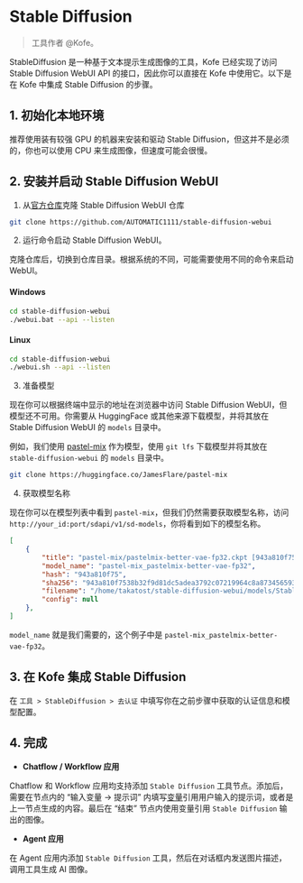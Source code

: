 # Stable Diffusion

> 工具作者 @Kofe。

StableDiffusion 是一种基于文本提示生成图像的工具，Kofe 已经实现了访问 Stable Diffusion WebUI API 的接口，因此你可以直接在 Kofe 中使用它。以下是在 Kofe 中集成 Stable Diffusion 的步骤。

## 1. 初始化本地环境

推荐使用装有较强 GPU 的机器来安装和驱动 Stable Diffusion，但这并不是必须的，你也可以使用 CPU 来生成图像，但速度可能会很慢。

## 2. 安装并启动 Stable Diffusion WebUI

1. 从[官方仓库](https://github.com/AUTOMATIC1111/stable-diffusion-webui)克隆 Stable Diffusion WebUI 仓库
    
```bash
git clone https://github.com/AUTOMATIC1111/stable-diffusion-webui
```

2. 运行命令启动 Stable Diffusion WebUI。

克隆仓库后，切换到仓库目录。根据系统的不同，可能需要使用不同的命令来启动 WebUI。

#### Windows

```bash
cd stable-diffusion-webui
./webui.bat --api --listen
```

#### Linux
```bash
cd stable-diffusion-webui
./webui.sh --api --listen
```

3. 准备模型

现在你可以根据终端中显示的地址在浏览器中访问 Stable Diffusion WebUI，但模型还不可用。你需要从 HuggingFace 或其他来源下载模型，并将其放在 Stable Diffusion WebUI 的 `models` 目录中。

例如，我们使用 [pastel-mix](https://huggingface.co/JamesFlare/pastel-mix) 作为模型，使用 `git lfs` 下载模型并将其放在 `stable-diffusion-webui` 的 `models` 目录中。

```bash
git clone https://huggingface.co/JamesFlare/pastel-mix
```

4. 获取模型名称

现在你可以在模型列表中看到 `pastel-mix`，但我们仍然需要获取模型名称，访问 `http://your_id:port/sdapi/v1/sd-models`，你将看到如下的模型名称。

```json
[
    {
        "title": "pastel-mix/pastelmix-better-vae-fp32.ckpt [943a810f75]",
        "model_name": "pastel-mix_pastelmix-better-vae-fp32",
        "hash": "943a810f75",
        "sha256": "943a810f7538b32f9d81dc5adea3792c07219964c8a8734565931fcec90d762d",
        "filename": "/home/takatost/stable-diffusion-webui/models/Stable-diffusion/pastel-mix/pastelmix-better-vae-fp32.ckpt",
        "config": null
    },
]
```

`model_name` 就是我们需要的，这个例子中是 `pastel-mix_pastelmix-better-vae-fp32`。

## 3. 在 Kofe 集成 Stable Diffusion

在 `工具 > StableDiffusion > 去认证` 中填写你在之前步骤中获取的认证信息和模型配置。

## 4. 完成

- **Chatflow / Workflow 应用**

Chatflow 和 Workflow 应用均支持添加 `Stable Diffusion` 工具节点。添加后，需要在节点内的 “输入变量 → 提示词” 内填写[变量](https://docs.kofe.ai/v/zh-hans/guides/workflow/variables)引用用户输入的提示词，或者是上一节点生成的内容。最后在 “结束” 节点内使用变量引用 `Stable Diffusion` 输出的图像。

- **Agent 应用**

在 Agent 应用内添加 `Stable Diffusion` 工具，然后在对话框内发送图片描述，调用工具生成 AI 图像。
